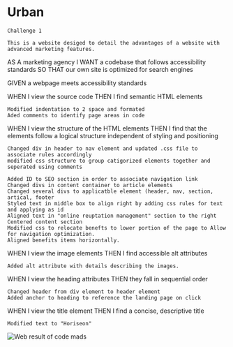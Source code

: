 # Urban
    Challenge 1

    This is a website desiged to detail the advantages of a website with advanced marketing features.

AS A marketing agency
I WANT a codebase that follows accessibility standards
SO THAT our own site is optimized for search engines


GIVEN a webpage meets accessibility standards

WHEN I view the source code
THEN I find semantic HTML elements

    Modified indentation to 2 space and formated
    Aded comments to identify page areas in code

WHEN I view the structure of the HTML elements
THEN I find that the elements follow a logical structure independent of styling and positioning

    Changed div in header to nav element and updated .css file to associate rules accordingly
    modified css structure to group catigorized elements together and seperated using comments

    Added ID to SEO section in order to associate navigation link
    Changed divs in content container to article elements
    Changed several divs to applicatble element (header, nav, section, artical, footer
    Styled text in middle box to align right by adding css rules for text and applying as id
    Aligned text in "online reuptation management" section to the right
    Centered content section
    Modified css to relocate benefts to lower portion of the page to Allow for navigation optimization.  
    Aligned benefits items horizontally.

WHEN I view the image elements
THEN I find accessible alt attributes

    Added alt attribute with details describing the images.

WHEN I view the heading attributes
THEN they fall in sequential order

    Changed header from div element to header element
    Added anchor to heading to reference the landing page on click

WHEN I view the title element
THEN I find a concise, descriptive title

    Modified text to "Horiseon"

![Web result of code mads](/assets/images/Screen-Shot-2021-06-22-at-8.05.33-AM.png "Web result of benifit mod")